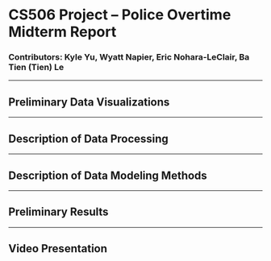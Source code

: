 # CS506 Project – Police Overtime Midterm Report

### Contributors: Kyle Yu, Wyatt Napier, Eric Nohara-LeClair, Ba Tien (Tien) Le

---

## Preliminary Data Visualizations

---

## Description of Data Processing

---

## Description of Data Modeling Methods

---

## Preliminary Results

---

## Video Presentation
